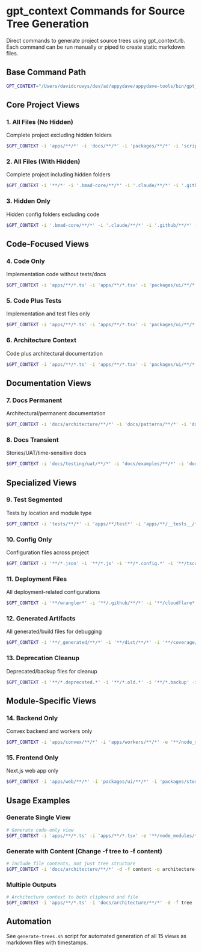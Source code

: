 # gpt_context Commands for Source Tree Generation

Direct commands to generate project source trees using gpt_context.rb. Each command can be run manually or piped to create static markdown files.

## Base Command Path

```bash
GPT_CONTEXT="/Users/davidcruwys/dev/ad/appydave/appydave-tools/bin/gpt_context.rb"
```

## Core Project Views

### 1. All Files (No Hidden)

Complete project excluding hidden folders

```bash
$GPT_CONTEXT -i 'apps/**/*' -i 'docs/**/*' -i 'packages/**/*' -i 'scripts/**/*' -i 'tests/**/*' -e '**/node_modules/**/*' -e '**/_generated/**/*' -e '.git/**/*' -e '.turbo/**/*' -d -f tree -o all-files-no-hidden.md
```

### 2. All Files (With Hidden)

Complete project including hidden folders

```bash
$GPT_CONTEXT -i '**/*' -i '.bmad-core/**/*' -i '.claude/**/*' -i '.github/**/*' -i '.husky/**/*' -e '**/node_modules/**/*' -e '**/_generated/**/*' -e '.git/**/*' -e '.turbo/**/*' -d -f tree -o all-files-with-hidden.md
```

### 3. Hidden Only

Hidden config folders excluding code

```bash
$GPT_CONTEXT -i '.bmad-core/**/*' -i '.claude/**/*' -i '.github/**/*' -i '.husky/**/*' -e '.git/**/*' -e '.turbo/**/*' -d -f tree -o hidden-only.md
```

## Code-Focused Views

### 4. Code Only

Implementation code without tests/docs

```bash
$GPT_CONTEXT -i 'apps/**/*.ts' -i 'apps/**/*.tsx' -i 'packages/ui/**/*.ts' -i 'packages/ui/**/*.tsx' -e '**/node_modules/**/*' -e '**/_generated/**/*' -e '**/__tests__/**/*' -e '**/test*' -e '**/storybook/**/*' -d -f tree -o code-only.md
```

### 5. Code Plus Tests

Implementation and test files only

```bash
$GPT_CONTEXT -i 'apps/**/*.ts' -i 'apps/**/*.tsx' -i 'packages/ui/**/*.ts' -i 'packages/ui/**/*.tsx' -i 'tests/**/*.ts' -i 'tests/**/*.tsx' -e '**/node_modules/**/*' -e '**/_generated/**/*' -e '**/storybook/**/*' -d -f tree -o code-plus-tests.md
```

### 6. Architecture Context

Code plus architectural documentation

```bash
$GPT_CONTEXT -i 'apps/**/*.ts' -i 'apps/**/*.tsx' -i 'packages/ui/**/*.ts' -i 'packages/ui/**/*.tsx' -i 'docs/architecture/**/*' -i 'docs/patterns/**/*' -i 'docs/methodology/**/*' -e '**/node_modules/**/*' -e '**/_generated/**/*' -e '**/storybook/**/*' -d -f tree -o architecture-context.md
```

## Documentation Views

### 7. Docs Permanent

Architectural/permanent documentation

```bash
$GPT_CONTEXT -i 'docs/architecture/**/*' -i 'docs/patterns/**/*' -i 'docs/methodology/**/*' -i 'docs/technical-guides/**/*' -i 'docs/template-usage/**/*' -e 'docs/testing/uat/**/*' -d -f tree -o docs-permanent.md
```

### 8. Docs Transient

Stories/UAT/time-sensitive docs

```bash
$GPT_CONTEXT -i 'docs/testing/uat/**/*' -i 'docs/examples/**/*' -i 'docs/**/story-*' -i 'docs/**/*sprint*' -d -f tree -o docs-transient.md
```

## Specialized Views

### 9. Test Segmented

Tests by location and module type

```bash
$GPT_CONTEXT -i 'tests/**/*' -i 'apps/**/test*' -i 'apps/**/__tests__/**/*' -i 'packages/**/__tests__/**/*' -e '**/node_modules/**/*' -e '**/storybook/**/*' -d -f tree -o test-segmented.md
```

### 10. Config Only

Configuration files across project

```bash
$GPT_CONTEXT -i '**/*.json' -i '**/*.js' -i '**/*.config.*' -i '**/tsconfig*' -i '**/jest*' -i '**/eslint*' -i '**/playwright*' -e '**/node_modules/**/*' -e '**/package-lock.json' -e '**/bun.lock' -e '**/storybook/**/*' -d -f tree -o config-only.md
```

### 11. Deployment Files

All deployment-related configurations

```bash
$GPT_CONTEXT -i '**/wrangler*' -i '**/.github/**/*' -i '**/cloudflare*' -i '**/deploy*' -i 'scripts/**/*' -e '**/node_modules/**/*' -d -f tree -o deployment-files.md
```

### 12. Generated Artifacts

All generated/build files for debugging

```bash
$GPT_CONTEXT -i '**/_generated/**/*' -i '**/dist/**/*' -i '**/coverage/**/*' -i '**/test-coverage/**/*' -i '**/.next/**/*' -i '**/.vercel/**/*' -d -f tree -o generated-artifacts.md
```

### 13. Deprecation Cleanup

Deprecated/backup files for cleanup

```bash
$GPT_CONTEXT -i '**/*.deprecated.*' -i '**/*.old.*' -i '**/*.backup' -i '**/*.bak' -i '**/*.tmp' -d -f tree -o deprecation-cleanup.md
```

## Module-Specific Views

### 14. Backend Only

Convex backend and workers only

```bash
$GPT_CONTEXT -i 'apps/convex/**/*' -i 'apps/workers/**/*' -e '**/node_modules/**/*' -e '**/_generated/**/*' -d -f tree -o backend-only.md
```

### 15. Frontend Only

Next.js web app only

```bash
$GPT_CONTEXT -i 'apps/web/**/*' -i 'packages/ui/**/*' -i 'packages/storybook/**/*' -e '**/node_modules/**/*' -e '**/_generated/**/*' -d -f tree -o frontend-only.md
```

## Usage Examples

### Generate Single View

```bash
# Generate code-only view
$GPT_CONTEXT -i 'apps/**/*.ts' -i 'apps/**/*.tsx' -e '**/node_modules/**/*' -d -f tree -o code-only.md
```

### Generate with Content (Change -f tree to -f content)

```bash
# Include file contents, not just tree structure
$GPT_CONTEXT -i 'docs/architecture/**/*' -d -f content -o architecture-docs-with-content.md
```

### Multiple Outputs

```bash
# Architecture context to both clipboard and file
$GPT_CONTEXT -i 'apps/**/*.ts' -i 'docs/architecture/**/*' -d -f tree -o clipboard -o architecture-context.md
```

## Automation

See `generate-trees.sh` script for automated generation of all 15 views as markdown files with timestamps.